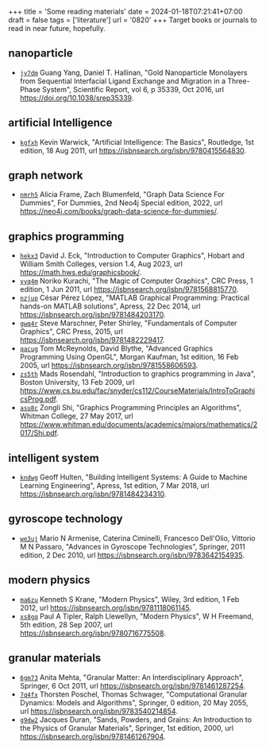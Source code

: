 +++
title = 'Some reading materials'
date = 2024-01-18T07:21:41+07:00
draft = false
tags = ['literature']
url = '0820'
+++
Target books or journals to read in near future, hopefully.
<!--more-->


## nanoparticle
+ [`jy7dm`](https://osf.io/jy7dm)
Guang Yang, Daniel T. Hallinan, "Gold Nanoparticle Monolayers from Sequential Interfacial Ligand Exchange and Migration in a Three-Phase System", Scientific Report, vol 6, p 35339, Oct 2016, url https://doi.org/10.1038/srep35339.


## artificial Intelligence
+ [`kgfxh`](https://osf.io/kgfxh)
Kevin Warwick, "Artificial Intelligence: The Basics", Routledge, 1st edition, 18 Aug 2011, url https://isbnsearch.org/isbn/9780415564830.


## graph network
+ [`nmrh5`](https://osf.io/nmrh5)
Alicia Frame, Zach Blumenfeld, "Graph Data Science For Dummies", For Dummies, 2nd Neo4j Special edition, 2022, url https://neo4j.com/books/graph-data-science-for-dummies/.


## graphics programming
+ [`hekx3`](https://osf.io/hekx3)
David J. Eck, "Introduction to Computer Graphics", Hobart and William Smith Colleges, version 1.4, Aug 2023, url https://math.hws.edu/graphicsbook/.
+ [`vyq4m`](https://osf.io/vyq4m)
Noriko Kurachi, "The Magic of Computer Graphics", CRC Press, 1 edition, 1 Jun 2011, url https://isbnsearch.org/isbn/9781568815770.
+ [`nzjup`](https://osf.io/nzjup)
César Pérez López, "MATLAB Graphical Programming: Practical hands-on MATLAB solutions", Apress, 22 Dec 2014, url https://isbnsearch.org/isbn/9781484203170.
+ [`gwq4r`](https://osf.io/gwq4r)
Steve Marschner, Peter Shirley, "Fundamentals of Computer Graphics", CRC Press, 2015, url https://isbnsearch.org/isbn/9781482229417.
+ [`qacug`](https://osf.io/qacug)
Tom McReynolds, David Blythe, "Advanced Graphics Programming Using OpenGL", Morgan Kaufman, 1st edition, 16 Feb 2005, url https://isbnsearch.org/isbn/9781558606593.
+ [`zs5th`](https://osf.io/zs5th)
Mads Rosendahl, "Introduction to graphics programming in Java", Boston University, 13 Feb 2009, url https://www.cs.bu.edu/fac/snyder/cs112/CourseMaterials/IntroToGraphicsProg.pdf.
+ [`asu8c`](https://osf.io/asu8c)
Zongli Shi, "Graphics Programming Principles an Algorithms", Whitman College, 27 May 2017, url https://www.whitman.edu/documents/academics/majors/mathematics/2017/Shi.pdf.


## intelligent system
+ [`kndwg`](https://osf.io/kndwg)
Geoff Hulten, "Building Intelligent Systems: A Guide to Machine Learning Engineering", Apress, 1st edition, 7 Mar 2018, url https://isbnsearch.org/isbn/9781484234310.


## gyroscope technology
+ [`we3uj`](https://osf.io/we3uj)
Mario N Armenise, Caterina Ciminelli, Francesco Dell'Olio, Vittorio M N Passaro, "Advances in Gyroscope Technologies", Springer, 2011 edition, 2 Dec 2010, url https://isbnsearch.org/isbn/9783642154935.


## modern physics
+ [`ma6zu`](https://osf.io/ma6zu)
Kenneth S Krane, "Modern Physics", Wiley, 3rd edition, 1 Feb 2012, url https://isbnsearch.org/isbn/9781118061145.
+ [`xs8gq`](https://osf.io/xs8gq)
Paul A Tipler, Ralph Llewellyn, "Modern Physics", W H Freemand, 5th edition, 28 Sep 2007, url https://isbnsearch.org/isbn/9780716775508.


## granular materials
+ [`6gm73`](https://osf.io/6gm73)
Anita Mehta, "Granular Matter: An Interdisciplinary Approach", Springer, 6 Oct 2011, url https://isbnsearch.org/isbn/9781461287254.
+ [`7q4fx`](https://osf.io/7q4fx)
Thorsten Poschel, Thomas Schwager, "Computational Granular Dynamics: Models and Algorithms", Springer, 0 edition, 20 May 2055, url https://isbnsearch.org/isbn/9783540214854.
+ [`g9dw2`](https://osf.io/g9dw2)
Jacques Duran, "Sands, Powders, and Grains: An Introduction to the Physics of Granular Materials", Springer, 1st edition, 2000, url https://isbnsearch.org/isbn/9781461267904.
